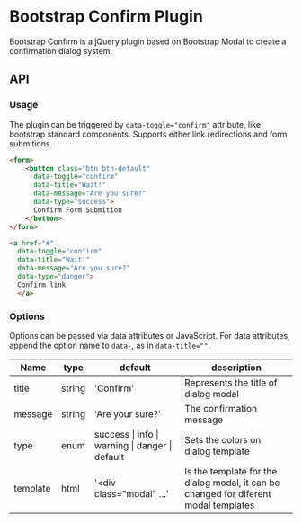 # Bootstrap Confirm Plugin
Bootstrap Confirm is a jQuery plugin based on Bootstrap Modal to create a confirmation dialog system.

## API
### Usage

The plugin can be triggered by `data-toggle="confirm"` attribute, like bootstrap standard components. Supports either link redirections and form submitions.

```html
<form>
    <button class="btn btn-default" 
      data-toggle="confirm" 
      data-title="Wait!" 
      data-message="Are you sure?"
      data-type="success">
      Confirm Form Submition
    </button>
</form>

<a href="#" 
  data-toggle="confirm" 
  data-title="Wait!" 
  data-message="Are you sure?"
  data-type="danger">
  Confirm link
  </a>
```

### Options

Options can be passed via data attributes or JavaScript. For data attributes, append the option name to `data-`, as in `data-title=""`.

|Name|type|default|description|
|---|---|---|---|
|title|string|'Confirm'|Represents the title of dialog modal|
|message|string|'Are your sure?'|The confirmation message|
|type|enum|success &#124; info &#124; warning &#124; danger &#124; default|Sets the colors on dialog template|
|template|html|'<div class="modal" ...'|Is the template for the dialog modal, it can be changed for diferent modal templates|

